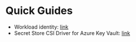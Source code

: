 # Quick Guides

- Workload identity: [link](/workload-identity/README.md)
- Secret Store CSI Driver for Azure Key Vault: [link](/csi-secret/README.md)

